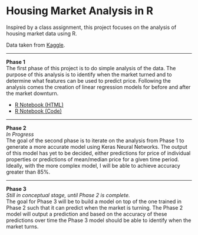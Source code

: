 # Housing Market Analysis in R

Inspired by a class assignment, this project focuses on the analysis of housing market data using R.  
  
Data taken from [Kaggle](https://www.kaggle.com/anthonypino/melbourne-housing-market).

---

**Phase 1**  
The first phase of this project is to do simple analysis of the data. The purpose of this analysis is to identify when the market turned and to determine what features can be used to predict price. Following the analysis comes the creation of linear regression models for before and after the market downturn.

- [R Notebook (HTML)](https://github.com/wwinski/housing-market-R/blob/master/Housing%20Linear%20Regression%20Notebook.html)
- [R Notebook (Code)](https://github.com/wwinski/housing-market-R/blob/master/Housing%20Linear%20Regression.Rmd)

---

**Phase 2**  
*In Progress*  
The goal of the second phase is to iterate on the analysis from Phase 1 to generate a more accurate model using Keras Neural Networks. The output of this model has yet to be decided, either predictions for price of individual properties or predictions of mean/median price for a given time period. Ideally, with the more complex model, I will be able to achieve accuracy greater than 85%.

---

**Phase 3**  
*Still in conceptual stage, until Phase 2 is complete.*  
The goal for Phase 3 will be to build a model on top of the one trained in Phase 2 such that it can predict when the market is turning. The Phase 2 model will output a prediction and based on the accuracy of these predictions over time the Phase 3 model should be able to identify when the market turns.